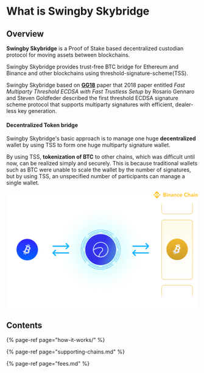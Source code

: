 # What is Swingby Skybridge

## Overview

**Swingby Skybridge** is a Proof of Stake based decentralized custodian protocol for moving assets between blockchains.

Swingby Skybridge provides trust-free BTC bridge for Ethereum and Binance and other blockchains using threshold-signature-scheme\(TSS\).

Swingby Skybridge based on [**GG18**](https://eprint.iacr.org/2019/114.pdf) paper that 2018 paper entitled _Fast Multiparty Threshold ECDSA with Fast Trustless Setup_ by Rosario Gennaro and Steven Goldfeder described the first threshold ECDSA signature scheme protocol that supports multiparty signatures with efficient, dealer-less key generation.

#### Decentralized Token bridge

Swingby Skybridge's basic approach is to manage one huge **decentralized** wallet by using TSS to form one huge multiparty signature wallet.

By using TSS, **tokenization of BTC** to other chains, which was difficult until now, can be realized simply and securely. This is because traditional wallets such as BTC were unable to scale the wallet by the number of signatures, but by using TSS, an unspecified number of participants can manage a single wallet.

![BTC token on the binance chain](.gitbook/assets/img_skybridge.png)

## Contents

{% page-ref page="how-it-works/" %}

{% page-ref page="supporting-chains.md" %}

{% page-ref page="fees.md" %}



